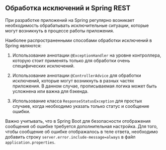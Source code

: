 ## Обработка исключений и Spring REST

При разработке приложений на Spring регулярно возникает необходимость обрабатывать исключительные ситуации, которые могут возникнуть в процессе работы приложения.

Наиболее распространенными способами обработки исключений в Spring являются:

1. Использование аннотации `@ExceptionHandler` на уровне контроллера, которую стоит применять только для обработки очень специфических исключений.

2. Использование аннотации `@ControllerAdvice` для обработки исключений, которые могут возникнуть в разных частях приложения.
   В данном случае, прописываемая логика может быть усложнена или важна для бэкенда.

3. Использование класса `ResponseStatusException` для простых случаев, когда необходимо указать только статус и сообщение ошибки.

Важно учитывать, что в Spring Boot для безопасности отображения сообщения об ошибке требуется дополнительная настройка.
Для того, чтобы сообщение об ошибке отображалось в теле ответа, необходимо добавить строку `server.error.include-message=always` в файл `application.properties`.
